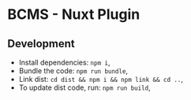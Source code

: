 # BCMS - Nuxt Plugin

## Development

- Install dependencies: `npm i`,
- Bundle the code: `npm run bundle`,
- Link dist: `cd dist && npm i && npm link && cd ..`,
- To update dist code, run: `npm run build`,
